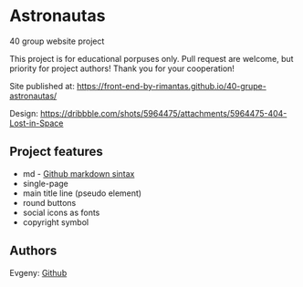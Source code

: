 # Astronautas

40 group website project

This project is for educational porpuses only. Pull request are welcome, but priority for project authors! Thank you for your cooperation!

Site published at: https://front-end-by-rimantas.github.io/40-grupe-astronautas/

Design: https://dribbble.com/shots/5964475/attachments/5964475-404-Lost-in-Space

## Project features
- md - [Github markdown sintax](https://docs.github.com/en/get-started/writing-on-github/getting-started-with-writing-and-formatting-on-github/basic-writing-and-formatting-syntax)
- single-page
- main title line (pseudo element)
- round buttons
- social icons as fonts
- copyright symbol

## Authors

Evgeny: [Github](https://github.com/EvgenySivaykin)